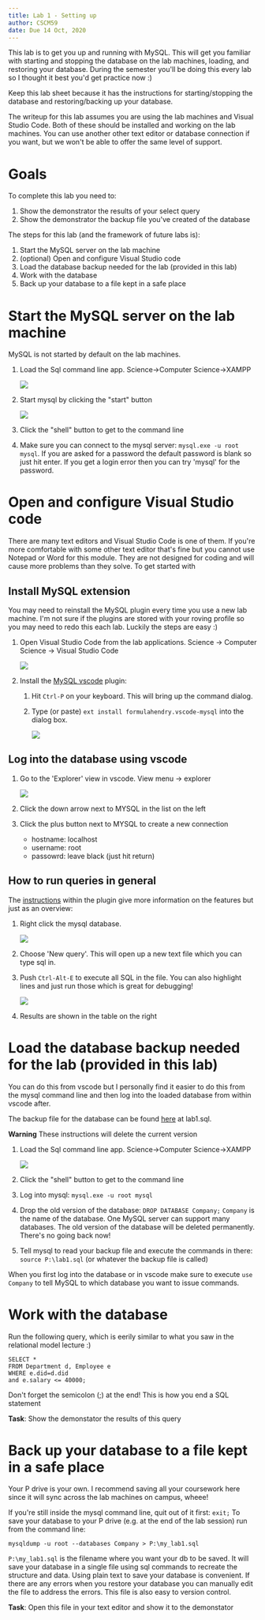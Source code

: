 ```yaml
---
title: Lab 1 - Setting up
author: CSCM59
date: Due 14 Oct, 2020
---
```


This lab is to get you up and running with MySQL. This will get you familiar 
with starting and stopping the database on the lab machines, loading, and 
restoring your database. During the semester you'll be doing this every lab
so I thought it best you'd get practice now :) 

Keep this lab sheet because it has the instructions for starting/stopping
the database and restoring/backing up your database.

The writeup for this lab assumes you are using the lab machines and Visual 
Studio Code. Both of these should be installed and working on the lab machines.
You can use another other text editor or database connection if you want, but
we won't be able to offer the same level of support.

# Goals

To complete this lab you need to:

1. Show the demonstrator the results of your select query
2. Show the demonstrator the backup file you've created of the database

The steps for this lab (and the framework of future labs is):

1. Start the MySQL server on the lab machine
2. (optional) Open and configure Visual Studio code
3. Load the database backup needed for the lab (provided in this lab)
4. Work with the database
5. Back up your database to a file kept in a safe place

# Start the MySQL server on the lab machine

MySQL is not started by default on the lab machines. 

1. Load the Sql command line app. Science->Computer Science->XAMPP

   ![](images/desktop.png)

2. Start mysql by clicking the "start" button

   ![](images/xampp.svg)

3. Click the "shell" button to get to the command line
4. Make sure you can connect to the mysql server: `mysql.exe -u root mysql`.
   If you are asked for a password the default password is blank so just hit
   enter. If you get a login error then you can try 'mysql' for the password.

# Open and configure Visual Studio code

There are many text editors and Visual Studio Code is one of them. If you're 
more comfortable with some other text editor that's fine but you cannot use
Notepad or Word for this module. They are not designed for coding and will 
cause more problems than they solve. To get started with 

## Install MySQL extension

You may need to reinstall the MySQL plugin every time you use a new lab 
machine. I'm not sure if the plugins are stored with your roving profile so
you may need to redo this each lab. Luckily the steps are easy :)


1. Open Visual Studio Code from the lab applications. Science -> Computer Science -> Visual Studio Code

   ![](images/vscode_desktop.svg)

2. Install the [MySQL vscode](https://marketplace.visualstudio.com/items?itemName=formulahendry.vscode-mysql) plugin:
    1. Hit `Ctrl-P` on your keyboard. This will bring up the command dialog. 
    2. Type (or paste) `ext install formulahendry.vscode-mysql` into the dialog box.

       ![](images/vscode_ext_install.png)

## Log into the database using vscode

1. Go to the 'Explorer' view in vscode. View menu -> explorer

   ![](images/vscode_explorer.png)

2. Click the down arrow next to MYSQL in the list on the left
3. Click the plus button next to MYSQL to create a new connection
    * hostname: localhost
    * username: root
    * passowrd: leave black (just hit return)

## How to run queries in general

The [instructions](https://marketplace.visualstudio.com/items?itemName=formulahendry.vscode-mysql)
within the plugin give more information on the features but just as an overview:

1. Right click the mysql database.

   ![](images/vscode_connect.png)

2. Choose 'New query'. This will open up a new text file which you can type
   sql in.
3. Push `Ctrl-Alt-E` to execute all SQL in the file. You can also highlight 
   lines and just run those which is great for debugging!

   ![](images/vscode_sqldone.png)
4. Results are shown in the table on the right

# Load the database backup needed for the lab (provided in this lab)

You can do this from vscode but I personally find it easier to do this from
the mysql command line and then log into the loaded database from within 
vscode after. 

The backup file for the database can be found 
[here](https://canvas.swansea.ac.uk/courses/15672/files/1383975/download?download_frd=1) 
at lab1.sql.

**Warning** These instructions will delete the current version 

1. Load the Sql command line app. Science->Computer Science->XAMPP

   ![](images/desktop.png)

2. Click the "shell" button to get to the command line
3. Log into mysql: `mysql.exe -u root mysql`
4. Drop the old version of the database: `DROP DATABASE Company;` 
   `Company` is the name of the database. One MySQL server can support 
   many databases. The old version of the database will be deleted 
   permanently. There's no going back now!
5. Tell mysql to read your backup file and execute the commands in there:
   `source P:\lab1.sql` (or whatever the backup file is called)

When you first log into the database or in vscode make sure to execute 
`use Company` to tell MySQL to which database you want to issue commands.

# Work with the database

Run the following query, which is eerily similar to what you saw in the 
relational model lecture :)

```
SELECT *
FROM Department d, Employee e
WHERE e.did=d.did
and e.salary <= 40000;
```

Don't forget the semicolon (;) at the end! This is how you end a SQL statement

**Task**: Show the demonstator the results of this query

# Back up your database to a file kept in a safe place

Your P drive is your own. I recommend saving all your coursework here since it
will sync across the lab machines on campus, wheee!

If you're still inside the mysql command line, quit out of it first: `exit;`
To save your database to your P drive (e.g. at the end of the lab session) 
run from the command line:
```
mysqldump -u root --databases Company > P:\my_lab1.sql
``` 
`P:\my_lab1.sql` is the filename where you want your db to be saved. It will
save your database in a single file using sql commands to recreate the
structure and data. Using plain text to save your database is convenient. If
there are any errors when you restore your database you can manually edit the
file to address the errors. This file is also easy to version control.

**Task**: Open this file in your text editor and show it to the demonstator


